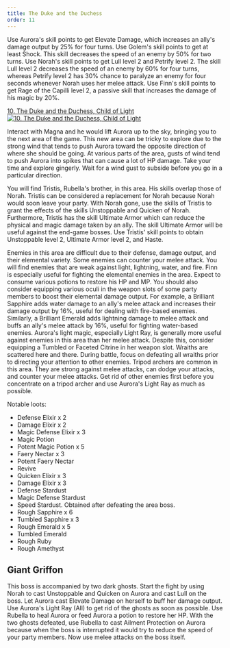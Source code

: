 ```yaml
---
title: The Duke and the Duchess
order: 11
---
```


Use Aurora's skill points to get Elevate Damage, which increases an ally's
damage output by 25% for four turns. Use Golem's skill points to get at least
Shock. This skill decreases the speed of an enemy by 50% for two turns. Use
Norah's skill points to get Lull level 2 and Petrify level 2. The skill Lull
level 2 decreases the speed of an enemy by 60% for four turns, whereas Petrify
level 2 has 30% chance to paralyze an enemy for four seconds whenever Norah uses
her melee attack. Use Finn's skill points to get Rage of the Capilli level 2, a
passive skill that increases the damage of his magic by 20%.

<!-- prettier-ignore-start -->
<a href="http://www.youtube.com/watch?v=v3ljSxZzsc0" target="_blank" rel="noopener">10. The Duke and the Duchess, Child of Light</a><br/>
<a href="http://www.youtube.com/watch?v=v3ljSxZzsc0" title="10. The Duke and the Duchess, Child of Light" target="_blank" rel="noopener"><img src="http://img.youtube.com/vi/v3ljSxZzsc0/0.jpg" alt="10. The Duke and the Duchess, Child of Light"></a>
<!-- prettier-ignore-end -->

Interact with Magna and he would lift Aurora up to the sky, bringing you to the
next area of the game. This new area can be tricky to explore due to the strong
wind that tends to push Aurora toward the opposite direction of where she should
be going. At various parts of the area, gusts of wind tend to push Aurora into
spikes that can cause a lot of HP damage. Take your time and explore gingerly.
Wait for a wind gust to subside before you go in a particular direction.

You will find Tristis, Rubella's brother, in this area. His skills overlap those
of Norah. Tristis can be considered a replacement for Norah because Norah would
soon leave your party. With Norah gone, use the skills of Tristis to grant the
effects of the skills Unstoppable and Quicken of Norah. Furthermore, Tristis has
the skill Ultimate Armor which can reduce the physical and magic damage taken by
an ally. The skill Ultimate Armor will be useful against the end-game bosses.
Use Tristis' skill points to obtain Unstoppable level 2, Ultimate Armor level 2,
and Haste.

Enemies in this area are difficult due to their defense, damage output, and
their elemental variety. Some enemies can counter your melee attack. You will
find enemies that are weak against light, lightning, water, and fire. Finn is
especially useful for fighting the elemental enemies in the area. Expect to
consume various potions to restore his HP and MP. You should also consider
equipping various oculi in the weapon slots of some party members to boost their
elemental damage output. For example, a Brilliant Sapphire adds water damage to
an ally's melee attack and increases their damage output by 16%, useful for
dealing with fire-based enemies. Similarly, a Brilliant Emerald adds lightning
damage to melee attack and buffs an ally's melee attack by 16%, useful for
fighting water-based enemies. Aurora's light magic, especially Light Ray, is
generally more useful against enemies in this area than her melee attack.
Despite this, consider equipping a Tumbled or Faceted Citrine in her weapon
slot. Wraiths are scattered here and there. During battle, focus on defeating
all wraiths prior to directing your attention to other enemies. Tripod archers
are common in this area. They are strong against melee attacks, can dodge your
attacks, and counter your melee attacks. Get rid of other enemies first before
you concentrate on a tripod archer and use Aurora's Light Ray as much as
possible.

Notable loots:

-   Defense Elixir x 2
-   Damage Elixir x 2
-   Magic Defense Elixir x 3
-   Magic Potion
-   Potent Magic Potion x 5
-   Faery Nectar x 3
-   Potent Faery Nectar
-   Revive
-   Quicken Elixir x 3
-   Damage Elixir x 3
-   Defense Stardust
-   Magic Defense Stardust
-   Speed Stardust. Obtained after defeating the area boss.
-   Rough Sapphire x 6
-   Tumbled Sapphire x 3
-   Rough Emerald x 5
-   Tumbled Emerald
-   Rough Ruby
-   Rough Amethyst

<!--=========================================================================-->

## Giant Griffon

This boss is accompanied by two dark ghosts. Start the fight by using Norah to
cast Unstoppable and Quicken on Aurora and cast Lull on the boss. Let Aurora
cast Elevate Damage on herself to buff her damage output. Use Aurora's Light Ray
(All) to get rid of the ghosts as soon as possible. Use Rubella to heal Aurora
or feed Aurora a potion to restore her HP. With the two ghosts defeated, use
Rubella to cast Ailment Protection on Aurora because when the boss is
interrupted it would try to reduce the speed of your party members. Now use
melee attacks on the boss itself.
